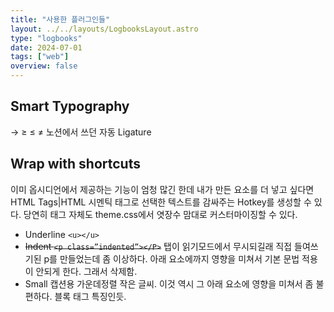 ```yaml
---
title: "사용한 플러그인들"
layout: ../../layouts/LogbooksLayout.astro
type: "logbooks"
date: 2024-07-01
tags: ["web"]
overview: false
---
```

## Smart Typography
→ ≥ ≤ ≠
노션에서 쓰던 자동 Ligature
## Wrap with shortcuts
이미 옵시디언에서 제공하는 기능이 엄청 많긴 한데 내가 만든 요소를 더 넣고 싶다면 HTML Tags|HTML 시멘틱 태그로 선택한 텍스트를 감싸주는 Hotkey를 생성할 수 있다. 당연히 태그 자체도 theme.css에서 엿장수 맘대로 커스터마이징할 수 있다.
- Underline `<u></u>`
- ~~Indent `<p class=”indented”></P>`~~
	탭이 읽기모드에서 무시되길래 직접 들여쓰기된 p를 만들었는데 좀 이상하다. 아래 요소에까지 영향을 미쳐서 기본 문법 적용이 안되게 한다. 그래서 삭제함.
- Small
	캡션용 가운데정렬 작은 글씨. 이것 역시 그 아래 요소에 영향을 미쳐서 좀 불편하다.
	블록 태그 특징인듯.